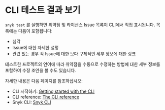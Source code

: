 # CLI 테스트 결과 보기

`snyk test` 를 실행하면 취약점 및 라이선스 Issue 목록이 CLI에서 직접 표시됩니다. 목록에는 다음이 포함됩니다:

* 심각
* Issue에 대한 자세한 설명
* 관련 있는 경우 각 Issue에 대한 보다 구체적인 세부 정보에 대한 링크

테스트한 프로젝트의 언어에 따라 취약점을 수동으로 수정하는 방법에 대한 세부 정보를 포함하여 수정 조언을 볼 수도 있습니다.

자세한 내용은 다음 페이지를 참조하십시오:

* CLI 시작하기: [Getting started with the CLI](https://github.com/snyk/user-docs/blob/5e52535b78618f57eda40eb08fc8fbf91e16f1f0/docs/features/snyk-cli/getting-started-with-the-cli)
* CLI reference: [The CLI reference](https://github.com/snyk/user-docs/blob/5e52535b78618f57eda40eb08fc8fbf91e16f1f0/docs/features/snyk-cli/cli-reference)
* Snyk CLI: [Snyk CLI](https://github.com/snyk/user-docs/blob/5e52535b78618f57eda40eb08fc8fbf91e16f1f0/docs/features/snyk-cli)
